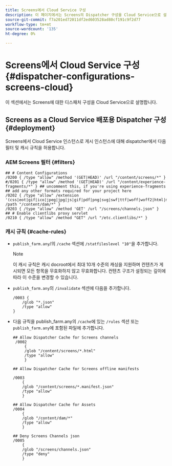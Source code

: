 ```yaml
---
title: Screens에서 Cloud Service 구성
description: 이 페이지에서는 Screens의 Dispatcher 구성을 Cloud Service으로 설명합니다.
source-git-commit: f7a201ed72011df2ed603528ad80cf191c9f2d77
workflow-type: tm+mt
source-wordcount: '135'
ht-degree: 0%

---
```



# Screens에서 Cloud Service 구성{#dispatcher-configurations-screens-cloud}

이 섹션에서는 Screens에 대한 디스패처 구성을 Cloud Service으로 설명합니다.

## Screens as a Cloud Service 배포용 Dispatcher 구성 {#deployment}

Screens에서 Cloud Service 인스턴스로 게시 인스턴스에 대해 dispatcher에서 다음 필터 및 캐시 규칙을 허용합니다.

### AEM Screens 필터 {#filters}

```
## # Content Configurations
/0200 { /type "allow" /method '(GET|HEAD)' /url "/content/screens/*" }
#/0201 { /type "allow" /method '(GET|HEAD)' /url "/content/experience-fragments/*" } ## uncomment this, if you're using experience-fragments
## add any other formats required for your project here
/0202 { /type "allow" /extension '(css|eot|gif|ico|jpeg|jpg|js|gif|pdf|png|svg|swf|ttf|woff|woff2|html|mp4|mov|m4v)' /path "/content/dam/*" }
/0203 { /type "allow" /method 'GET' /url "/screens/channels.json" }
## # Enable clientlibs proxy servlet
/0210 { /type "allow" /method "GET" /url "/etc.clientlibs/*" }
```

### 캐시 규칙 {#cache-rules}

* `publish_farm.any`/의 `/cache` 섹션에 `/statfileslevel "10"`을 추가합니다.

   >[!NOTE]
   >이 캐시 규칙은 캐시 docroot에서 최대 10개 수준의 캐싱을 지원하며 컨텐츠가 게시되면 모든 항목을 무효화하지 않고 무효화합니다. 컨텐츠 구조가 설정되는 깊이에 따라 이 수준을 변경할 수 있습니다.

* `publish_farm.any`의 `/invalidate` 섹션에 다음을 추가합니다.

   ```
   /0003 {
       /glob "*.json"
       /type "allow"
   }
   ```

* 다음 규칙을 publish_farm.any의 `/cache`에 있는 `/rules` 섹션 또는 `publish_farm.any`에 포함된 파일에 추가합니다.

   ```
   ## Allow Dispatcher Cache for Screens channels
    /0002
        {
        /glob "/content/screens/*.html"
        /type "allow"
        }
   
   ## Allow Dispatcher Cache for Screens offline manifests
   
   /0003
       {
       /glob "/content/screens/*.manifest.json"
       /type "allow"
       }
   
   ## Allow Dispatcher Cache for Assets
   /0004
       {
       /glob "/content/dam/*"
       /type "allow"
       }
   
   ## Deny Screens Channels json
   /0005
       {
       /glob "/screens/channels.json"
       /type "deny"
       }
   ```
